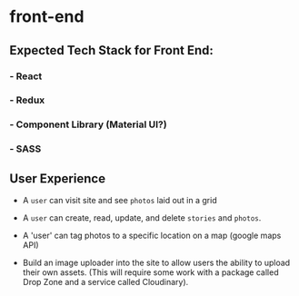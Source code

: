 # front-end
## Expected Tech Stack for Front End: 
### - React
### - Redux
### - Component Library (Material UI?)
### - SASS


## User Experience
- A `user` can visit site and see `photos` laid out in a grid

- A `user` can create, read, update, and delete `stories` and `photos`.

- A 'user' can tag photos to a specific location on a map (google maps API)

- Build an image uploader into the site to allow users the ability to upload their own assets. (This will require some work with a package called Drop Zone and a service called Cloudinary).
